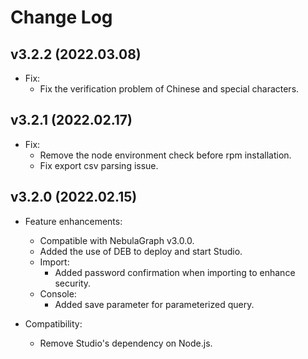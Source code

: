 # Change Log

## v3.2.2 (2022.03.08)

- Fix:
  - Fix the verification problem of Chinese and special characters.

## v3.2.1 (2022.02.17)

- Fix:
  - Remove the node environment check before rpm installation.
  - Fix export csv parsing issue.

## v3.2.0 (2022.02.15)

- Feature enhancements:
  - Compatible with NebulaGraph v3.0.0.
  - Added the use of DEB to deploy and start Studio.
  - Import:
    - Added password confirmation when importing to enhance security.
  - Console:
    - Added save parameter for parameterized query.

- Compatibility:
  - Remove Studio's dependency on Node.js.
